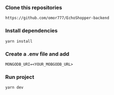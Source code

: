 ### Clone this repositories

```
https://github.com/omor777/EchoShopper-backend
```

### Install dependencies

```
yarn install
```

### Create a .env file and add

```
MONGODB_URI=<YOUR_MOBGODB_URL>

```

### Run project

```
yarn dev
```
